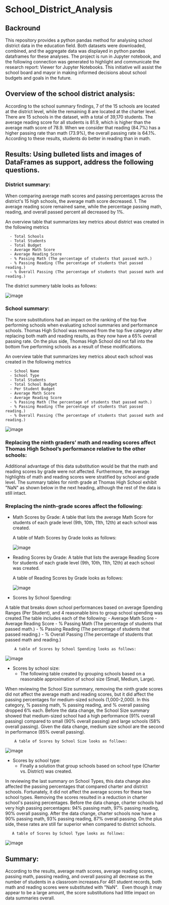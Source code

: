 # School_District_Analysis

## Backround

This repository provides a python pandas method for analysing school district data in the education field. Both datasets were downloaded, combined, and the aggregate data was displayed in python pandas dataframes for these analyses. The project is run in Jupyter notebook, and the following connection was generated to highlight and communicate the research report: Viewer for Jupyter Notebooks. This initiative will assist the school board and mayor in making informed decisions about school budgets and goals in the future.

## Overview of the school district analysis:

According to the school summary findings, 7 of the 15 schools are located at the district level, while the remaining 8 are located at the charter level. There are 15 schools in the dataset, with a total of 39,170 students. The average reading score for all students is 81.9, which is higher than the average math score of 78.9. When we consider that reading (84.7%) has a higher passing rate than math (73.9%), the overall passing rate is 64.1%. According to these results, students do better in reading than in math.

## Results: Using bulleted lists and images of DataFrames as support, address the following questions.

### District summary:

When comparing average math scores and passing percentages across the district's 15 high schools, the average math score decreased. 1. The average reading score remained same, while the percentage passing math, reading, and overall passed percent all decreased by 1%.

An overview table that summarizes key metrics about district was created in the following metrics

      - Total Schools
      - Total Students
      - Total Budget
      - Average Math Score
      - Average Reading Score
      - % Passing Math (The percentage of students that passed math.)
      - % Passing Reading (The percentage of students that passed reading.)
      - % Overall Passing (The percentage of students that passed math and reading.)
    
   The district summery table looks as follows:

![image](https://user-images.githubusercontent.com/82549869/119054073-062fe580-b995-11eb-8480-9e6adfc0fbcf.png)
  
### School summary:

The score substitutions had an impact on the ranking of the top five performing schools when evaluating school summaries and performance schools. Thomas High School was removed from the top five category after replacing both math and reading results, as they now have a 65% overall passing rate. On the plus side, Thomas High School did not fall into the bottom five performing schools as a result of these modifications.

An overview table that summarizes key metrics about each school was created in the following metrics

      - School Name
      - School Type
      - Total Students
      - Total School Budget
      - Per Student Budget
      - Average Math Score
      - Average Reading Score
      - % Passing Math (The percentage of students that passed math.)
      - % Passing Reading (The percentage of students that passed reading.)
      - % Overall Passing (The percentage of students that passed math and reading.)
 
 ![image](https://user-images.githubusercontent.com/82549869/119054297-658df580-b995-11eb-8815-a821729313a7.png)
  
### Replacing the ninth graders’ math and reading scores affect Thomas High School’s performance relative to the other schools:

Additional advantage of this data substitution would be that the math and reading scores by grade were not affected. Furthermore, the average highlights of math and reading scores were stratified by school and grade level. The summary tables for ninth grade at Thomas High School exhibit "NaN" as shown below in the next heading, although the rest of the data is still intact.

### Rreplacing the ninth-grade scores affect the following:  
  
  -   Math Scores by Grade:
      A table that lists the average Math Score for students of each grade level (9th, 10th, 11th, 12th) at each school was created.

      A table of Math Scores by Grade looks as follows:

      ![image](https://user-images.githubusercontent.com/82549869/119224120-f5818b80-baca-11eb-9c02-0e91a400366b.png)

  -   Reading Scores by Grade:
      A table that lists the average Reading Score for students of each grade level (9th, 10th, 11th, 12th) at each school was created.

      A table of Reading Scores by Grade looks as follows:
        
      ![image](https://user-images.githubusercontent.com/82549869/119224180-34afdc80-bacb-11eb-8777-2d60a70080ea.png)

  -   Scores by School Spending:

   A table that breaks down school performances based on average Spending Ranges (Per Student), and 4 reasonable bins to group school spending was created.The table includes each of the following:
          - Average Math Score
          - Average Reading Score
          - % Passing Math (The percentage of students that passed math.)
          - % Passing Reading (The percentage of students that passed reading.)
          - % Overall Passing (The percentage of students that passed math and reading.)

        A table of Scores by School Spending looks as follows:

   ![image](https://user-images.githubusercontent.com/82549869/119229096-43ef5400-bae4-11eb-9449-f4b53658ca7e.png)

  -   Scores by school size:
      - The following table created by grouping schools based on a reasonable approximation of school size (Small, Medium, Large).

   When reviewing the School Size summary, removing the ninth grade scores did not affect the average math and reading scores, but it did affect the passing percentages for medium-sized schools (1,000-2,000). In this category, % passing math, % passing reading, and % overall passing dropped 6% each. Before the data change, the School Size summary showed that medium-sized school had a high performance (91% overall passing) compared to small (90% overall passing) and large schools (58% overall passing). Given the data change, medium size school are the second in performance (85% overall passing).
      
        A table of Scores by School Size looks as follows:
        
   ![image](https://user-images.githubusercontent.com/82549869/119229120-6a14f400-bae4-11eb-89aa-c92c39d0e566.png)

  - Scores by school type:
      - Finally a solution that group schools based on school type (Charter vs. District) was created.
 
   In reviewing the last summary on School Types, this data change also affected the passing percentages that compared charter and district schools. Fortunately, it did not affect the average scores for these two school types. Removing the scores resulted in a reduction in charter school's passing percentages. Before the data change, charter schools had very high passing percentages: 94% passing math, 97% passing reading, 90% overall passing. After the data change, charter schools now have a 90% passing math, 93% passing reading, 87% overall passing. On the plus side, these rates are still far superior when compared to district schools.  
    
       A table of Scores by School Type looks as follows:
        
   ![image](https://user-images.githubusercontent.com/82549869/119229135-78631000-bae4-11eb-810f-c298f8bf8b70.png)


## Summary:

According to the results, average math scores, average reading scores, passing math, passing reading, and overall passing all decrease as the number of students in a classroom increases.For 461 student records, both math and reading scores were substituted with "NaN".   Even though it may appear to be a large amount, the score substitutions had little impact on data summaries overall.

